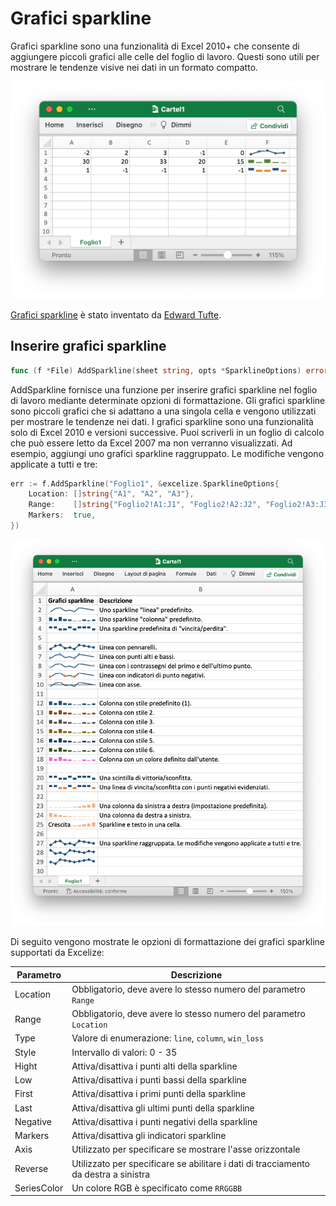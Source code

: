 # Grafici sparkline

Grafici sparkline sono una funzionalità di Excel 2010+ che consente di aggiungere piccoli grafici alle celle del foglio di lavoro. Questi sono utili per mostrare le tendenze visive nei dati in un formato compatto.

<p align="center"><img width="612" src="./images/sparkline_01.png" alt="crea sparkline con Excelize usando Go"></p>

[Grafici sparkline](https://en.wikipedia.org/wiki/Sparklines) è stato inventato da [Edward Tufte](https://en.wikipedia.org/wiki/Edward_Tufte).

## Inserire grafici sparkline

```go
func (f *File) AddSparkline(sheet string, opts *SparklineOptions) error
```

AddSparkline fornisce una funzione per inserire grafici sparkline nel foglio di lavoro mediante determinate opzioni di formattazione. Gli grafici sparkline sono piccoli grafici che si adattano a una singola cella e vengono utilizzati per mostrare le tendenze nei dati. I grafici sparkline sono una funzionalità solo di Excel 2010 e versioni successive. Puoi scriverli in un foglio di calcolo che può essere letto da Excel 2007 ma non verranno visualizzati. Ad esempio, aggiungi uno grafici sparkline raggruppato. Le modifiche vengono applicate a tutti e tre:

```go
err := f.AddSparkline("Foglio1", &excelize.SparklineOptions{
    Location: []string{"A1", "A2", "A3"},
    Range:    []string{"Foglio2!A1:J1", "Foglio2!A2:J2", "Foglio2!A3:J3"},
    Markers:  true,
})
```

<p align="center"><img width="777" src="./images/sparkline_02.png" alt="inserire grafici sparkline con Excelize utilizzando Go"></p>

Di seguito vengono mostrate le opzioni di formattazione dei grafici sparkline supportati da Excelize:

Parametro | Descrizione
---|---
Location    | Obbligatorio, deve avere lo stesso numero del parametro `Range`
Range       | Obbligatorio, deve avere lo stesso numero del parametro `Location`
Type        | Valore di enumerazione: `line`, `column`, `win_loss`
Style       | Intervallo di valori: 0 - 35
Hight       | Attiva/disattiva i punti alti della sparkline
Low         | Attiva/disattiva i punti bassi della sparkline
First       | Attiva/disattiva i primi punti della sparkline
Last        | Attiva/disattiva gli ultimi punti della sparkline
Negative    | Attiva/disattiva i punti negativi della sparkline
Markers     | Attiva/disattiva gli indicatori sparkline
Axis        | Utilizzato per specificare se mostrare l'asse orizzontale
Reverse     | Utilizzato per specificare se abilitare i dati di tracciamento da destra a sinistra
SeriesColor | Un colore RGB è specificato come `RRGGBB`
